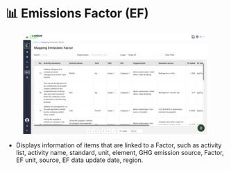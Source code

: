 # 📊 Emissions Factor (EF)

<figure><img src="../../.gitbook/assets/image (11) (1).png" alt=""><figcaption></figcaption></figure>

* Displays information of items that are linked to a Factor, such as activity list, activity name, standard, unit, element, GHG emission source, Factor, EF unit, source, EF data update date, region.

